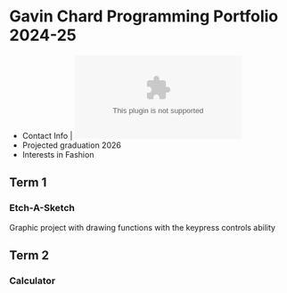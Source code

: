 # Gavin Chard Programming Portfolio 2024-25
* Contact Info | ![Email](gavin.chard@gmail.com "Email")
* Projected graduation 2026
* Interests in Fashion

## Term 1 
### Etch-A-Sketch
Graphic project with drawing functions with the keypress controls ability


## Term 2
### Calculator
